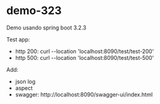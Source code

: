 # demo-323
Demo usando spring boot 3.2.3

Test app:
- http 200: curl --location 'localhost:8090/test/test-200'
- http 500: curl --location 'localhost:8090/test/test-500'

Add:
- json log
- aspect
- swagger: http://localhost:8090/swagger-ui/index.html
